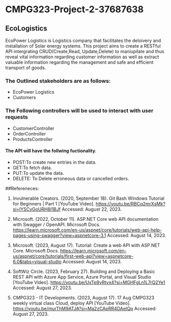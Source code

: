 # CMPG323-Project-2-37687638
## EcoLogistics
EcoPower Logistics is Logistics company that facilitates the deloivery and installation of Solar energy systems.
This project aims to create a RESTful API intergrating CRUD(Create,Read, Update,Delete) to maniupilate and thus reveal vital information
regarding customer information as well as extract valuable information regarding the management and safe and efficient transport of goods.

### The Outlined stakeholders are as follows:
- EcoPower Logistics
- Customers

### The Following controllers will be used to interact with user requests
- CustomerController
- OrderController
- ProductsController


#### The API will have the follwing fuctionality.
- POST:To create new entries in the data.
- GET:To fetch data.
- PUT:To update the data.
- DELETE: To Delete erroneous data or cancelled orders.


##Refereneces:
1. Invulnerable Creators. (2020, September 18). Git Bash Windows Tutorial for Beginners | Part 1 [YouTube Video]. https://youtu.be/RBCq2mrXsMk?si=lYSCyGoURH8I1BJf
   Accessed: August 22, 2023.

2. Microsoft. (2022, October 11). ASP.NET Core web API documentation with Swagger / OpenAPI. Microsoft Docs. https://learn.microsoft.com/en-us/aspnet/core/tutorials/web-api-help-pages-using-swagger?view=aspnetcore-3.1
   Accessed: August 14, 2023.

3. Microsoft. (2023, August 17). Tutorial: Create a web API with ASP.NET Core. Microsoft Docs. https://learn.microsoft.com/en-us/aspnet/core/tutorials/first-web-api?view=aspnetcore-6.0&tabs=visual-studio
   Accessed: August 14, 2023.

4. SoftWiz Circle. (2023, February 27). Building and Deploying a Basic REST API with Azure App Service, Azure Portal, and Visual Studio [YouTube Video]. https://youtu.be/UxTp9vRtvx4?si=MGHFgLn1L7rQ2Ye1
   Accessed: August 27, 2023.

5. CMPG323 - IT Developments. (2023, August 17). 17 Aug CMPG323 weekly virtual class Cloud, deploy API [YouTube Video]. https://youtu.be/murThM9ATJA?si=Ma2zCApRR4DAeIQp
   Accessed: August 27, 2023.
